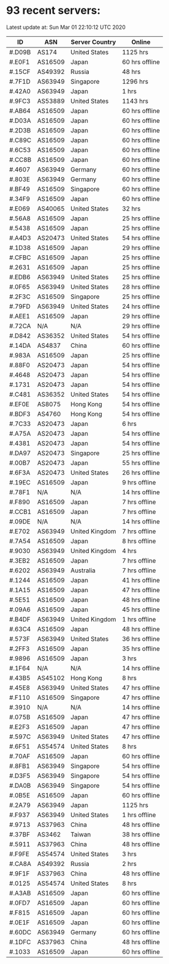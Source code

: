 # 93 recent servers:

Latest update at: Sun Mar 01 22:10:12 UTC 2020

| ID | ASN | Server Country | Online |
| -- | --- | -------------- | ------ |
| #.D09B | AS174 | United States | 1125 hrs |
| #.E0F1 | AS16509 | Japan | 60 hrs offline |
| #.15CF | AS49392 | Russia | 48 hrs |
| #.7F1D | AS63949 | Singapore | 1296 hrs |
| #.42A0 | AS63949 | Japan | 1 hrs |
| #.9FC3 | AS53889 | United States | 1143 hrs |
| #.AB64 | AS16509 | Japan | 60 hrs offline |
| #.D03A | AS16509 | Japan | 60 hrs offline |
| #.2D3B | AS16509 | Japan | 60 hrs offline |
| #.C89C | AS16509 | Japan | 60 hrs offline |
| #.6C53 | AS16509 | Japan | 60 hrs offline |
| #.CC8B | AS16509 | Japan | 60 hrs offline |
| #.4607 | AS63949 | Germany | 60 hrs offline |
| #.803E | AS63949 | Germany | 60 hrs offline |
| #.BF49 | AS16509 | Singapore | 60 hrs offline |
| #.34F9 | AS16509 | Japan | 60 hrs offline |
| #.E069 | AS40065 | United States | 32 hrs |
| #.56A8 | AS16509 | Japan | 25 hrs offline |
| #.5438 | AS16509 | Japan | 25 hrs offline |
| #.A4D3 | AS20473 | United States | 54 hrs offline |
| #.1D38 | AS16509 | Japan | 29 hrs offline |
| #.CFBC | AS16509 | Japan | 25 hrs offline |
| #.2631 | AS16509 | Japan | 25 hrs offline |
| #.EDB6 | AS63949 | United States | 25 hrs offline |
| #.0F65 | AS63949 | United States | 28 hrs offline |
| #.2F3C | AS16509 | Singapore | 25 hrs offline |
| #.79FD | AS63949 | United States | 24 hrs offline |
| #.AEE1 | AS16509 | Japan | 29 hrs offline |
| #.72CA | N/A | N/A | 29 hrs offline |
| #.D842 | AS36352 | United States | 54 hrs offline |
| #.14DA | AS4837 | China | 60 hrs offline |
| #.983A | AS16509 | Japan | 25 hrs offline |
| #.88F0 | AS20473 | Japan | 54 hrs offline |
| #.4648 | AS20473 | Japan | 54 hrs offline |
| #.1731 | AS20473 | Japan | 54 hrs offline |
| #.C481 | AS36352 | United States | 54 hrs offline |
| #.EF0E | AS8075 | Hong Kong | 54 hrs offline |
| #.BDF3 | AS4760 | Hong Kong | 54 hrs offline |
| #.7C33 | AS20473 | Japan | 6 hrs |
| #.A75A | AS20473 | Japan | 54 hrs offline |
| #.4381 | AS20473 | Japan | 54 hrs offline |
| #.DA97 | AS20473 | Singapore | 25 hrs offline |
| #.00B7 | AS20473 | Japan | 55 hrs offline |
| #.6F3A | AS20473 | United States | 26 hrs offline |
| #.19EC | AS16509 | Japan | 9 hrs offline |
| #.78F1 | N/A | N/A | 14 hrs offline |
| #.F890 | AS16509 | Japan | 7 hrs offline |
| #.CCB1 | AS16509 | Japan | 7 hrs offline |
| #.09DE | N/A | N/A | 14 hrs offline |
| #.E702 | AS63949 | United Kingdom | 7 hrs offline |
| #.7A54 | AS16509 | Japan | 8 hrs offline |
| #.9030 | AS63949 | United Kingdom | 4 hrs |
| #.3EB2 | AS16509 | Japan | 7 hrs offline |
| #.6202 | AS63949 | Australia | 7 hrs offline |
| #.1244 | AS16509 | Japan | 41 hrs offline |
| #.1A15 | AS16509 | Japan | 47 hrs offline |
| #.5E51 | AS16509 | Japan | 48 hrs offline |
| #.09A6 | AS16509 | Japan | 45 hrs offline |
| #.B4DF | AS63949 | United Kingdom | 1 hrs offline |
| #.63C4 | AS16509 | Japan | 48 hrs offline |
| #.573F | AS63949 | United States | 36 hrs offline |
| #.2FF3 | AS16509 | Japan | 35 hrs offline |
| #.9896 | AS16509 | Japan | 3 hrs |
| #.1F64 | N/A | N/A | 14 hrs offline |
| #.43B5 | AS45102 | Hong Kong | 8 hrs |
| #.45E8 | AS63949 | United States | 47 hrs offline |
| #.F110 | AS16509 | Singapore | 47 hrs offline |
| #.3910 | N/A | N/A | 14 hrs offline |
| #.075B | AS16509 | Japan | 47 hrs offline |
| #.E2F3 | AS16509 | Japan | 47 hrs offline |
| #.597C | AS63949 | United States | 47 hrs offline |
| #.6F51 | AS54574 | United States | 8 hrs |
| #.70AF | AS16509 | Japan | 60 hrs offline |
| #.8FB1 | AS63949 | Singapore | 54 hrs offline |
| #.D3F5 | AS63949 | Singapore | 54 hrs offline |
| #.DA0B | AS63949 | Singapore | 54 hrs offline |
| #.0B5E | AS16509 | Japan | 60 hrs offline |
| #.2A79 | AS63949 | Japan | 1125 hrs |
| #.F937 | AS63949 | United States | 1 hrs offline |
| #.9713 | AS37963 | China | 48 hrs offline |
| #.37BF | AS3462 | Taiwan | 38 hrs offline |
| #.5911 | AS37963 | China | 48 hrs offline |
| #.F9FE | AS54574 | United States | 3 hrs |
| #.CA8A | AS49392 | Russia | 2 hrs |
| #.9F1F | AS37963 | China | 48 hrs offline |
| #.0125 | AS54574 | United States | 8 hrs |
| #.A3AB | AS16509 | Japan | 60 hrs offline |
| #.0FD7 | AS16509 | Japan | 60 hrs offline |
| #.F815 | AS16509 | Japan | 60 hrs offline |
| #.0E1F | AS16509 | Japan | 60 hrs offline |
| #.60DC | AS63949 | Germany | 60 hrs offline |
| #.1DFC | AS37963 | China | 48 hrs offline |
| #.1033 | AS16509 | Japan | 60 hrs offline |

